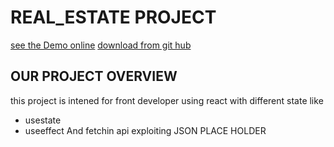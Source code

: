 
# REAL_ESTATE PROJECT
[see the Demo online](https://realestateproject-two.vercel.app/)
[download from git hub](https://github.com/saylici21/RentUp.git)

## OUR PROJECT OVERVIEW
 this project is intened for front developer using react with different state like 
 - usestate 
 - useeffect
 And fetchin api exploiting JSON PLACE HOLDER